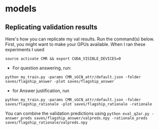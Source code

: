 # models
## Replicating validation results
Here's how you can replicate my val results. Run the command(s) below. First, you might want to make your GPUs available. When I ran these experiments I used

`source activate CMR && export CUDA_VISIBLE_DEVICES=0`

- For question answering, run:
```
python my_train.py -params CMR_sGCN_attr/default.json -folder saves/flagship_answer -plot saves/flagship_answer
```

- for Answer justification, run
```
python my_train.py -params CMR_sGCN_attr/default.json -folder saves/flagship_rationale -plot saves/flagship_rationale -rationale
```

You can combine the validation predictions using
`python eval_q2ar.py -answer_preds saves/flagship_answer/valpreds.npy -rationale_preds saves/flagship_rationale/valpreds.npy`

